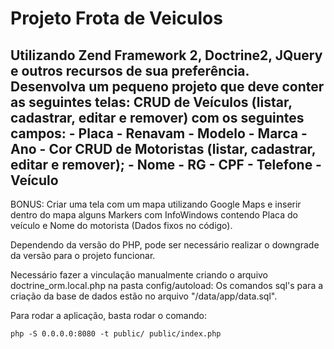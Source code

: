 Projeto Frota de Veiculos
=======================
Utilizando Zend Framework 2, Doctrine2, JQuery e outros recursos de sua preferência. Desenvolva
um pequeno projeto que deve conter as seguintes telas:
   CRUD de Veículos (listar, cadastrar, editar e remover) com os seguintes campos:
      - Placa 
      - Renavam
      - Modelo
      - Marca
      - Ano
      - Cor
   CRUD de Motoristas (listar, cadastrar, editar e remover);
      - Nome
      - RG
      - CPF
      - Telefone
      - Veículo
------------
BONUS: Criar uma tela com um mapa utilizando Google Maps e inserir dentro do mapa alguns
Markers com InfoWindows contendo Placa do veículo e Nome do motorista (Dados fixos no
código).

Dependendo da versão do PHP, pode ser necessário realizar o downgrade da versão para o projeto funcionar.

Necessário fazer a vinculação manualmente criando o arquivo doctrine_orm.local.php na pasta config/autoload:
Os comandos sql's para a criação da base de dados estão no arquivo "/data/app/data.sql".

Para rodar a aplicação, basta rodar o comando:

    php -S 0.0.0.0:8080 -t public/ public/index.php
